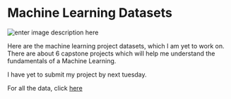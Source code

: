 # Machine Learning Datasets

![enter image description here](https://www.expert.ai/wp-content/uploads/2017/03/machine-learning-definition.jpeg)

Here are the machine learning project datasets, which I am yet to work on. There are about 6 capstone projects which will help me understand the fundamentals of a Machine Learning.

I have yet to submit my project by next tuesday.

For all the data, click [here](https://github.com/insaid2018/Term-2/tree/master/Projects)
